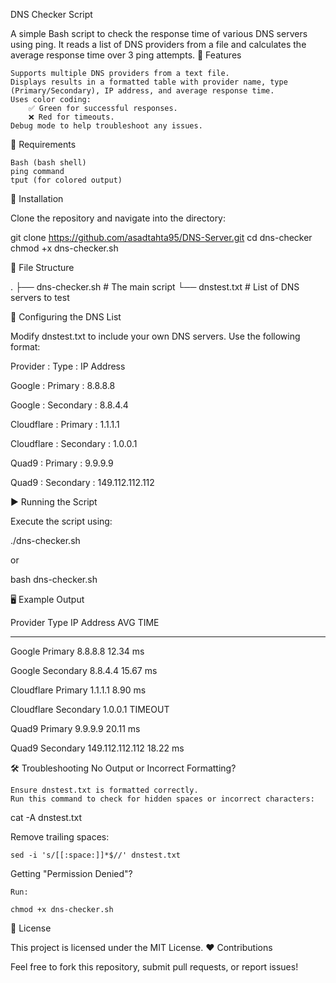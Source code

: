 DNS Checker Script

A simple Bash script to check the response time of various DNS servers using ping. It reads a list of DNS providers from a file and calculates the average response time over 3 ping attempts.
🚀 Features


    Supports multiple DNS providers from a text file.
    Displays results in a formatted table with provider name, type (Primary/Secondary), IP address, and average response time.
    Uses color coding:
        ✅ Green for successful responses.
        ❌ Red for timeouts.
    Debug mode to help troubleshoot any issues.


📜 Requirements

    Bash (bash shell)
    ping command
    tput (for colored output)


🔧 Installation

Clone the repository and navigate into the directory:

git clone https://github.com/asadtahta95/DNS-Server.git
cd dns-checker
chmod +x dns-checker.sh


📄 File Structure

.
├── dns-checker.sh   # The main script
└── dnstest.txt      # List of DNS servers to test


📝 Configuring the DNS List

Modify dnstest.txt to include your own DNS servers. Use the following format:

Provider : Type : IP Address

Google : Primary : 8.8.8.8

Google : Secondary : 8.8.4.4

Cloudflare : Primary : 1.1.1.1

Cloudflare : Secondary : 1.0.0.1

Quad9 : Primary : 9.9.9.9

Quad9 : Secondary : 149.112.112.112


▶️ Running the Script

Execute the script using:

./dns-checker.sh

or

bash dns-checker.sh

🖥️ Example Output

Provider             Type         IP Address       AVG TIME

---------------------------------------------------------------

Google               Primary      8.8.8.8         12.34 ms

Google               Secondary    8.8.4.4         15.67 ms

Cloudflare           Primary      1.1.1.1         8.90 ms

Cloudflare           Secondary    1.0.0.1         TIMEOUT

Quad9                Primary      9.9.9.9         20.11 ms

Quad9                Secondary    149.112.112.112 18.22 ms


🛠️ Troubleshooting
No Output or Incorrect Formatting?

    Ensure dnstest.txt is formatted correctly.
    Run this command to check for hidden spaces or incorrect characters:

cat -A dnstest.txt

Remove trailing spaces:

    sed -i 's/[[:space:]]*$//' dnstest.txt

Getting "Permission Denied"?

    Run:

    chmod +x dns-checker.sh

📜 License

This project is licensed under the MIT License.
❤️ Contributions

Feel free to fork this repository, submit pull requests, or report issues!
